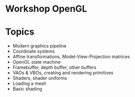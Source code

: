 Workshop OpenGL
===============

# Topics

 * Modern graphics pipeline
 * Coordinate systems
 * Affine transformations, Model-View-Projection matrices
 * OpenGL state machine
 * Framebuffer, depth buffer, other buffers
 * VAOs & VBOs, creating and rendering primitives
 * Shaders, shader uniforms
 * Loading a mesh
 * Basic shading
